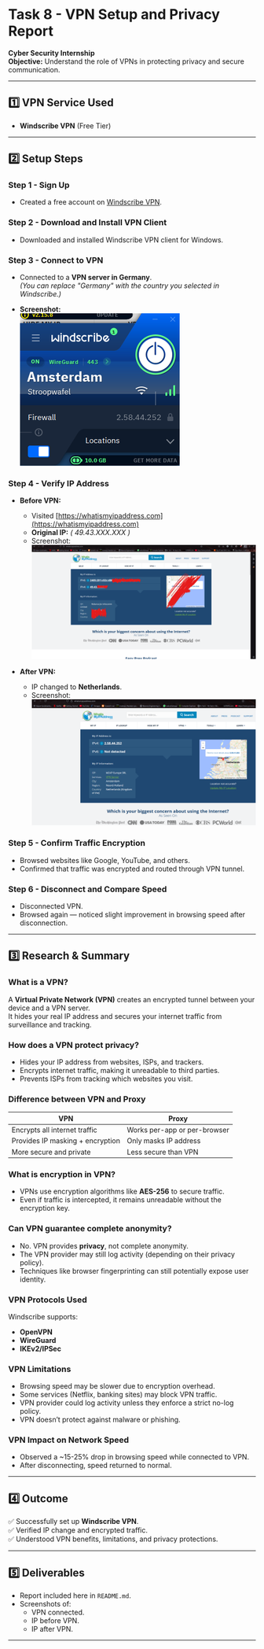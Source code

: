 # Task 8 - VPN Setup and Privacy Report  
**Cyber Security Internship**  
**Objective:** Understand the role of VPNs in protecting privacy and secure communication.

---

## 1️⃣ VPN Service Used  
- **Windscribe VPN** (Free Tier)

---

## 2️⃣ Setup Steps

### Step 1 - Sign Up  
- Created a free account on [Windscribe VPN](https://windscribe.com/).

### Step 2 - Download and Install VPN Client  
- Downloaded and installed Windscribe VPN client for Windows.

### Step 3 - Connect to VPN  
- Connected to a **VPN server in Germany**.  
*(You can replace "Germany" with the country you selected in Windscribe.)*

- **Screenshot:**  
  ![VPN Connected](screenshots/vpn_connected.png)

### Step 4 - Verify IP Address  

- **Before VPN:**  
  - Visited [https://whatismyipaddress.com](https://whatismyipaddress.com)  
  - **Original IP:** *( 49.43.XXX.XXX	)*  
  - Screenshot:  
    ![IP Before VPN](screenshots/ip_before.png)

- **After VPN:**  
  - IP changed to **Netherlands**.
  - Screenshot:  
    ![IP After VPN](screenshots/ip_after.png)

### Step 5 - Confirm Traffic Encryption  
- Browsed websites like Google, YouTube, and others.  
- Confirmed that traffic was encrypted and routed through VPN tunnel.

### Step 6 - Disconnect and Compare Speed  
- Disconnected VPN.  
- Browsed again — noticed slight improvement in browsing speed after disconnection.

---

## 3️⃣ Research & Summary  

### What is a VPN?  
A **Virtual Private Network (VPN)** creates an encrypted tunnel between your device and a VPN server.  
It hides your real IP address and secures your internet traffic from surveillance and tracking.

### How does a VPN protect privacy?  
- Hides your IP address from websites, ISPs, and trackers.
- Encrypts internet traffic, making it unreadable to third parties.
- Prevents ISPs from tracking which websites you visit.

### Difference between VPN and Proxy  
| VPN                          | Proxy                     |
|------------------------------|--------------------------|
| Encrypts all internet traffic | Works per-app or per-browser |
| Provides IP masking + encryption | Only masks IP address |
| More secure and private      | Less secure than VPN |

### What is encryption in VPN?  
- VPNs use encryption algorithms like **AES-256** to secure traffic.  
- Even if traffic is intercepted, it remains unreadable without the encryption key.

### Can VPN guarantee complete anonymity?  
- No. VPN provides **privacy**, not complete anonymity.  
- The VPN provider may still log activity (depending on their privacy policy).  
- Techniques like browser fingerprinting can still potentially expose user identity.

### VPN Protocols Used  
Windscribe supports:  
- **OpenVPN**  
- **WireGuard**  
- **IKEv2/IPSec**

### VPN Limitations  
- Browsing speed may be slower due to encryption overhead.  
- Some services (Netflix, banking sites) may block VPN traffic.  
- VPN provider could log activity unless they enforce a strict no-log policy.  
- VPN doesn’t protect against malware or phishing.

### VPN Impact on Network Speed  
- Observed a ~15-25% drop in browsing speed while connected to VPN.  
- After disconnecting, speed returned to normal.

---

## 4️⃣ Outcome  
✅ Successfully set up **Windscribe VPN**.  
✅ Verified IP change and encrypted traffic.  
✅ Understood VPN benefits, limitations, and privacy protections.

---

## 5️⃣ Deliverables  

- Report included here in `README.md`.  
- Screenshots of:
  - VPN connected.  
  - IP before VPN.  
  - IP after VPN.

---
